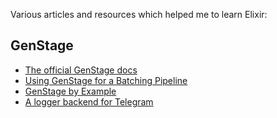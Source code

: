 Various articles and resources which helped me to learn Elixir:

## GenStage

- [The official GenStage docs](https://hexdocs.pm/gen_stage/GenStage.html)
- [Using GenStage for a Batching Pipeline](https://alexgaribay.com/2017/04/25/using-genstage-for-a-batching-pipeline/)
- [GenStage by Example](https://stuffbyexample.com/genstage)
- [A logger backend for Telegram](http://elixirstatus.com/p/TvOw-a-logger-backend-for-telegram--loggertelegrambackend-v10)